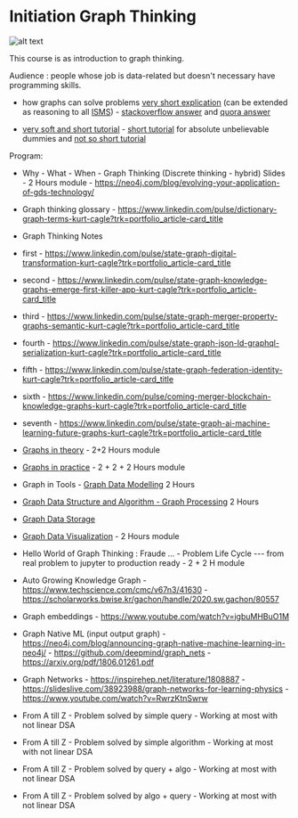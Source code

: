 # Initiation Graph Thinking

![alt text](https://dist.neo4j.com/wp-content/uploads/20201209103856/image3-18.png)

This course is as introduction to graph thinking. 

Audience : people whose job is data-related but doesn't necessary have programming skills.

* how graphs can solve problems [very short explication](https://github.com/JohnLaTwC/Shared/blob/master/Defenders%20think%20in%20lists.%20Attackers%20think%20in%20graphs.%20As%20long%20as%20this%20is%20true%2C%20attackers%20win.md) (can be extended as reasoning to all [ISMS](https://en.wikipedia.org/wiki/Information_security_management)) - [stackoverflow answer](https://stackoverflow.com/questions/703999/what-are-good-examples-of-problems-that-graphs-can-solve-better-than-the-alterna) and [quora answer](https://www.quora.com/What-are-real-world-problems-that-graph-theory-can-solve)

* [very soft and short tutorial](https://jeremykun.com/2011/06/26/teaching-mathematics-graph-theory/) - [short tutorial](https://www.freecodecamp.org/news/i-dont-understand-graph-theory-1c96572a1401/) for absolute unbelievable dummies and [not so short tutorial](https://medium.com/tebs-lab/graph-theory-table-of-contents-97ccc62b09a6)


Program: 

* Why - What - When - Graph Thinking (Discrete thinking - hybrid) Slides - 2 Hours module - https://neo4j.com/blog/evolving-your-application-of-gds-technology/

* Graph thinking glossary - https://www.linkedin.com/pulse/dictionary-graph-terms-kurt-cagle?trk=portfolio_article-card_title

* Graph Thinking Notes 
* first - https://www.linkedin.com/pulse/state-graph-digital-transformation-kurt-cagle?trk=portfolio_article-card_title
* second - https://www.linkedin.com/pulse/state-graph-knowledge-graphs-emerge-first-killer-app-kurt-cagle?trk=portfolio_article-card_title
* third - https://www.linkedin.com/pulse/state-graph-merger-property-graphs-semantic-kurt-cagle?trk=portfolio_article-card_title
* fourth - https://www.linkedin.com/pulse/state-graph-json-ld-graphql-serialization-kurt-cagle?trk=portfolio_article-card_title
* fifth - https://www.linkedin.com/pulse/state-graph-federation-identity-kurt-cagle?trk=portfolio_article-card_title
* sixth - https://www.linkedin.com/pulse/coming-merger-blockchain-knowledge-graphs-kurt-cagle?trk=portfolio_article-card_title
* seventh - https://www.linkedin.com/pulse/state-graph-ai-machine-learning-future-graphs-kurt-cagle?trk=portfolio_article-card_title


* [Graphs in theory](./graphTheory.md) - 2+2 Hours module

* [Graphs in practice](./graphPractice.md) - 2 + 2 + 2 Hours module 

* Graph in Tools - [Graph Data Modelling](./graphDataModelling.md) 2 Hours

* [Graph Data Structure and Algorithm - Graph Processing](./graphDataStructureAlgorithm.md) 2 Hours

* [Graph Data Storage](./graphDataStorage.md)

* [Graph Data Visualization](./graphVisualization.md) - 2 Hours module

* Hello World of Graph Thinking : Fraude ... - Problem Life Cycle --- from real problem to jupyter to production ready - 2 + 2 H module

* Auto  Growing Knowledge Graph - https://www.techscience.com/cmc/v67n3/41630 - https://scholarworks.bwise.kr/gachon/handle/2020.sw.gachon/80557

* Graph embeddings - https://www.youtube.com/watch?v=igbuMHBuO1M

* Graph Native ML (input output graph) - https://neo4j.com/blog/announcing-graph-native-machine-learning-in-neo4j/ - https://github.com/deepmind/graph_nets - https://arxiv.org/pdf/1806.01261.pdf 

* Graph Networks - https://inspirehep.net/literature/1808887 - https://slideslive.com/38923988/graph-networks-for-learning-physics - https://www.youtube.com/watch?v=RwrzKtnSwrw

* From A till Z - Problem solved by simple query - Working at most with not linear DSA

* From A till Z - Problem solved by simple algorithm - Working at most with not linear DSA

* From A till Z - Problem solved by query + algo - Working at most with not linear DSA

* From A till Z - Problem solved by algo + query - Working at most with not linear DSA




